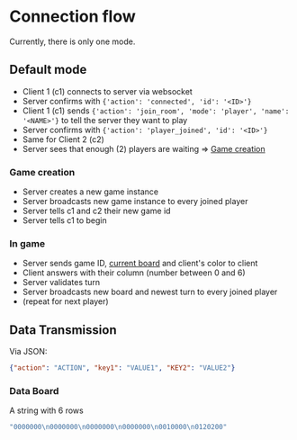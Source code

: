 # Connection flow

Currently, there is only one mode.

## Default mode

- Client 1 (c1) connects to server via websocket
- Server confirms with `{'action': 'connected', 'id': '<ID>'}`
- Client 1 (c1) sends `{'action': 'join_room', 'mode': 'player', 'name': '<NAME>'}` to tell the server they want to play
- Server confirms with `{'action': 'player_joined', 'id': '<ID>'}`
- Same for Client 2 (c2)
- Server sees that enough (2) players are waiting => [Game creation]([#game-creation)

### Game creation

- Server creates a new game instance
- Server broadcasts new game instance to every joined player
- Server tells c1 and c2 their new game id
- Server tells c1 to begin

### In game

- Server sends game ID, [current board](#data-board) and client's color to client
- Client answers with their column (number between 0 and 6)
- Server validates turn
- Server broadcasts new board and newest turn to every joined player
- (repeat for next player)

## Data Transmission

Via JSON: 

```json
{"action": "ACTION", "key1": "VALUE1", "KEY2": "VALUE2"}
```

### Data Board

A string with 6 rows

```js
"0000000\n0000000\n0000000\n0000000\n0010000\n0120200"
```
